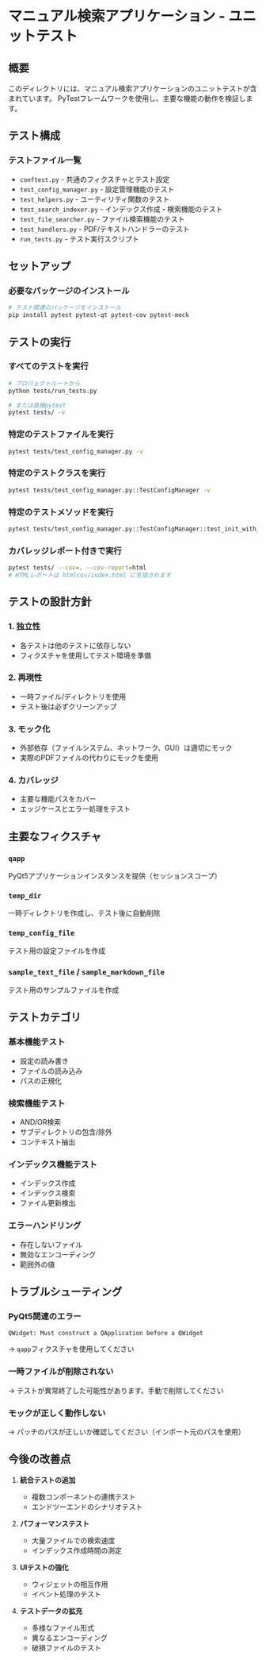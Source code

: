 # マニュアル検索アプリケーション - ユニットテスト

## 概要

このディレクトリには、マニュアル検索アプリケーションのユニットテストが含まれています。
PyTestフレームワークを使用し、主要な機能の動作を検証します。

## テスト構成

### テストファイル一覧

- `conftest.py` - 共通のフィクスチャとテスト設定
- `test_config_manager.py` - 設定管理機能のテスト
- `test_helpers.py` - ユーティリティ関数のテスト
- `test_search_indexer.py` - インデックス作成・検索機能のテスト
- `test_file_searcher.py` - ファイル検索機能のテスト
- `test_handlers.py` - PDF/テキストハンドラーのテスト
- `run_tests.py` - テスト実行スクリプト

## セットアップ

### 必要なパッケージのインストール

```bash
# テスト関連のパッケージをインストール
pip install pytest pytest-qt pytest-cov pytest-mock
```

## テストの実行

### すべてのテストを実行

```bash
# プロジェクトルートから
python tests/run_tests.py

# または直接pytest
pytest tests/ -v
```

### 特定のテストファイルを実行

```bash
pytest tests/test_config_manager.py -v
```

### 特定のテストクラスを実行

```bash
pytest tests/test_config_manager.py::TestConfigManager -v
```

### 特定のテストメソッドを実行

```bash
pytest tests/test_config_manager.py::TestConfigManager::test_init_with_existing_config -v
```

### カバレッジレポート付きで実行

```bash
pytest tests/ --cov=. --cov-report=html
# HTMLレポートは htmlcov/index.html に生成されます
```

## テストの設計方針

### 1. 独立性
- 各テストは他のテストに依存しない
- フィクスチャを使用してテスト環境を準備

### 2. 再現性
- 一時ファイル/ディレクトリを使用
- テスト後は必ずクリーンアップ

### 3. モック化
- 外部依存（ファイルシステム、ネットワーク、GUI）は適切にモック
- 実際のPDFファイルの代わりにモックを使用

### 4. カバレッジ
- 主要な機能パスをカバー
- エッジケースとエラー処理をテスト

## 主要なフィクスチャ

### `qapp`
PyQt5アプリケーションインスタンスを提供（セッションスコープ）

### `temp_dir`
一時ディレクトリを作成し、テスト後に自動削除

### `temp_config_file`
テスト用の設定ファイルを作成

### `sample_text_file` / `sample_markdown_file`
テスト用のサンプルファイルを作成

## テストカテゴリ

### 基本機能テスト
- 設定の読み書き
- ファイルの読み込み
- パスの正規化

### 検索機能テスト
- AND/OR検索
- サブディレクトリの包含/除外
- コンテキスト抽出

### インデックス機能テスト
- インデックス作成
- インデックス検索
- ファイル更新検出

### エラーハンドリング
- 存在しないファイル
- 無効なエンコーディング
- 範囲外の値

## トラブルシューティング

### PyQt5関連のエラー
```
QWidget: Must construct a QApplication before a QWidget
```
→ `qapp`フィクスチャを使用してください

### 一時ファイルが削除されない
→ テストが異常終了した可能性があります。手動で削除してください

### モックが正しく動作しない
→ パッチのパスが正しいか確認してください（インポート元のパスを使用）

## 今後の改善点

1. **統合テストの追加**
   - 複数コンポーネントの連携テスト
   - エンドツーエンドのシナリオテスト

2. **パフォーマンステスト**
   - 大量ファイルでの検索速度
   - インデックス作成時間の測定

3. **UIテストの強化**
   - ウィジェットの相互作用
   - イベント処理のテスト

4. **テストデータの拡充**
   - 多様なファイル形式
   - 異なるエンコーディング
   - 破損ファイルのテスト

